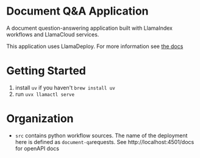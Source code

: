 # Document Q&A Application

A document question-answering application built with LlamaIndex workflows and LlamaCloud services.


This application uses LlamaDeploy. For more information see [the docs](https://developers.llamaindex.ai/python/llamaagents/llamactl/getting-started/)

# Getting Started

1. install `uv` if you haven't `brew install uv`
2. run `uvx llamactl serve`

# Organization

- `src` contains python workflow sources. The name of the deployment here is defined as `document-qa`requests. See http://localhost:4501/docs for openAPI docs
